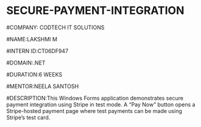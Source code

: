 # SECURE-PAYMENT-INTEGRATION

#COMPANY: CODTECH IT SOLUTIONS

#NAME:LAKSHMI M

#INTERN ID:CT06DF947

#DOMAIN:.NET

#DURATION:6 WEEKS

#MENTOR:NEELA SANTOSH

#DESCRIPTION:This Windows Forms application demonstrates secure payment integration using Stripe in test mode.
A “Pay Now” button opens a Stripe-hosted payment page where test payments can be made using Stripe’s test card.

